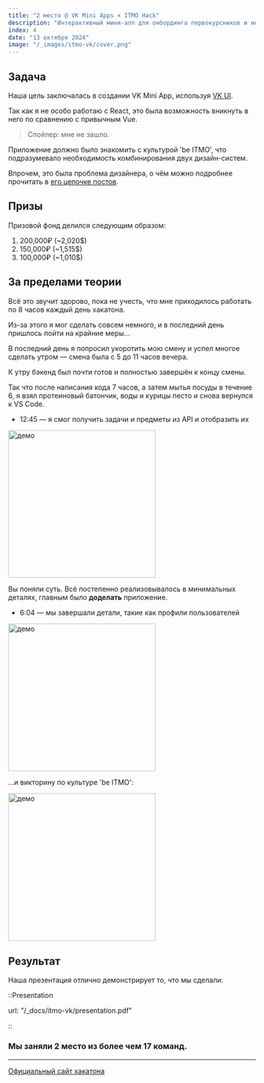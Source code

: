 ```yaml
---
title: "2 место @ VK Mini Apps × ITMO Hack"
description: "Интерактивный мини-апп для онбординга первокурсников и новых сотрудников в культуру 'be ITMO'"
index: 4
date: "13 октября 2024"
image: "/_images/itmo-vk/cover.png"
---
```


## Задача

Наша цель заключалась в создании VK Mini App, используя [VK UI](https://vkcom.github.io/VKUI/#/QuickStart).

Так как я не особо работаю с React, это была возможность вникнуть в него по сравнению с привычным Vue.

> Спойлер: мне не зашло.

Приложение должно было знакомить с культурой 'be ITMO', что подразумевало необходимость комбинирования двух дизайн-систем.

Впрочем, это была проблема дизайнера, о чём можно подробнее прочитать в [его цепочке постов](https://t.me/zloon41/60).

## Призы

Призовой фонд делился следующим образом:

1. 200,000₽ (~2,020$)
2. 150,000₽ (~1,515$)
3. 100,000₽ (~1,010$)

## За пределами теории

Всё это звучит здорово, пока не учесть, что мне приходилось работать по 8 часов каждый день хакатона.

Из-за этого я мог сделать совсем немного, и в последний день пришлось пойти на крайние меры...

В последний день я попросил укоротить мою смену и успел многое сделать утром — смена была с 5 до 11 часов вечера.

К утру бэкенд был почти готов и полностью завершён к концу смены.

Так что после написания кода 7 часов, а затем мытья посуды в течение 6, я взял протеиновый батончик, воды и курицы песто и снова вернулся к VS Code.

-   12:45 — я смог получить задачи и предметы из API и отобразить их

<img src="/_images/itmo-vk/1.jpg" alt="демо" width="300"/>

Вы поняли суть. Всё постепенно реализовывалось в минимальных деталях, главным было **доделать** приложение.

-   6:04 — мы завершали детали, такие как профили пользователей

<img src="/_images/itmo-vk/2.jpg" alt="демо" width="300"/>

...и викторину по культуре 'be ITMO':

<img src="/_images/itmo-vk/3.jpg" alt="демо" width="300"/>

## Результат

Наша презентация отлично демонстрирует то, что мы сделали:

::Presentation

url: "/\_docs/itmo-vk/presentation.pdf"

::

### Мы заняли 2 место из более чем 17 команд.

---

[Официальный сайт хакатона](https://vkma-hack.ru)
